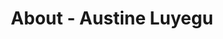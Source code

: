 ---
id: austine_luyegu
permalink: "/about/austine_luyegu"
full_name: Austine Luyegu
title: About - Austine Luyegu
role: Sr. Network Engineer
image: 
about: Austine has over 10 years of network engineering/systems administration experience
  in on-prem, hybrid, and cloud infrastructure. He has extensive knowledge working
  in enterprise, startup, and government environments. Austine enjoys automation in
  Software-Defined Networking and working on IP Next Generation Network. He has recently
  enlisted in the U.S. Navy and is currently going through basic training!
github: 
linkedin: 
featimg: "/assets/aboutBanner1.jpg"
layout: about/profile
---
